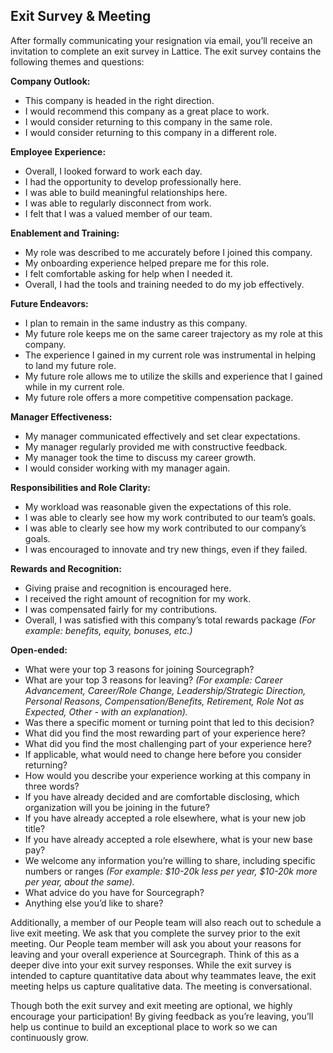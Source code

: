## Exit Survey & Meeting

After formally communicating your resignation via email, you’ll receive an invitation to complete an exit survey in Lattice. The exit survey contains the following themes and questions:

**Company Outlook:**

- This company is headed in the right direction.
- I would recommend this company as a great place to work.
- I would consider returning to this company in the same role.
- I would consider returning to this company in a different role.

**Employee Experience:**

- Overall, I looked forward to work each day.
- I had the opportunity to develop professionally here.
- I was able to build meaningful relationships here.
- I was able to regularly disconnect from work.
- I felt that I was a valued member of our team.

**Enablement and Training:**

- My role was described to me accurately before I joined this company.
- My onboarding experience helped prepare me for this role.
- I felt comfortable asking for help when I needed it.
- Overall, I had the tools and training needed to do my job effectively.

**Future Endeavors:**

- I plan to remain in the same industry as this company.
- My future role keeps me on the same career trajectory as my role at this company.
- The experience I gained in my current role was instrumental in helping to land my future role.
- My future role allows me to utilize the skills and experience that I gained while in my current role.
- My future role offers a more competitive compensation package.

**Manager Effectiveness:**

- My manager communicated effectively and set clear expectations.
- My manager regularly provided me with constructive feedback.
- My manager took the time to discuss my career growth.
- I would consider working with my manager again.

**Responsibilities and Role Clarity:**

- My workload was reasonable given the expectations of this role.
- I was able to clearly see how my work contributed to our team’s goals.
- I was able to clearly see how my work contributed to our company’s goals.
- I was encouraged to innovate and try new things, even if they failed.

**Rewards and Recognition:**

- Giving praise and recognition is encouraged here.
- I received the right amount of recognition for my work.
- I was compensated fairly for my contributions.
- Overall, I was satisfied with this company’s total rewards package _(For example: benefits, equity, bonuses, etc.)_

**Open-ended:**

- What were your top 3 reasons for joining Sourcegraph?
- What are your top 3 reasons for leaving? _(For example: Career Advancement, Career/Role Change, Leadership/Strategic Direction, Personal Reasons, Compensation/Benefits, Retirement, Role Not as Expected, Other - with an explanation)._
- Was there a specific moment or turning point that led to this decision?
- What did you find the most rewarding part of your experience here?
- What did you find the most challenging part of your experience here?
- If applicable, what would need to change here before you consider returning?
- How would you describe your experience working at this company in three words?
- If you have already decided and are comfortable disclosing, which organization will you be joining in the future?
- If you have already accepted a role elsewhere, what is your new job title?
- If you have already accepted a role elsewhere, what is your new base pay?
- We welcome any information you’re willing to share, including specific numbers or ranges _(For example: $10-20k less per year, $10-20k more per year, about the same)._
- What advice do you have for Sourcegraph?
- Anything else you’d like to share?

Additionally, a member of our People team will also reach out to schedule a live exit meeting. We ask that you complete the survey prior to the exit meeting. Our People team member will ask you about your reasons for leaving and your overall experience at Sourcegraph. Think of this as a deeper dive into your exit survey responses. While the exit survey is intended to capture quantitative data about why teammates leave, the exit meeting helps us capture qualitative data. The meeting is conversational.

Though both the exit survey and exit meeting are optional, we highly encourage your participation! By giving feedback as you’re leaving, you’ll help us continue to build an exceptional place to work so we can continuously grow.
